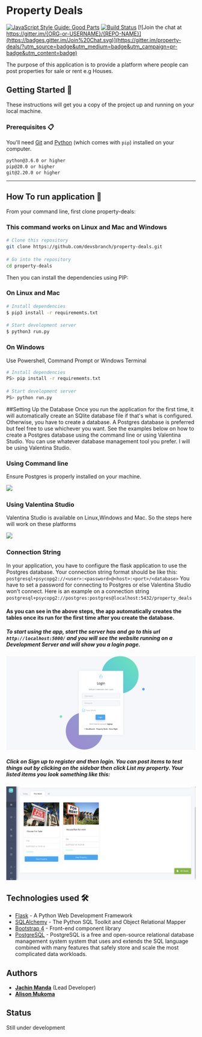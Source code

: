 # Property Deals  

[![JavaScript Style Guide: Good Parts](https://img.shields.io/badge/code%20style-goodparts-brightgreen.svg?style=flat)](https://github.com/dwyl/goodparts "JavaScript The Good Parts")
[![Build Status](https://travis-ci.org/{ORG-or-USERNAME}/{REPO-NAME}.png?branch=master)](https://travis-ci.org/{ORG-or-USERNAME}/{REPO-NAME})
[![Join the chat at https://gitter.im/{ORG-or-USERNAME}/{REPO-NAME}](https://badges.gitter.im/Join%20Chat.svg)](https://gitter.im/property-deals/?utm_source=badge&utm_medium=badge&utm_campaign=pr-badge&utm_content=badge)

The purpose of this application is to provide a platform  where 
people can post properties for sale or rent e.g Houses.



## Getting Started 🚀

These instructions will get you a copy of the project up and running on your local machine.

### Prerequisites 📋

You'll need [Git](https://git-scm.com) and [Python](https://www.python.org/downloads/) (which comes with `pip`) installed on your computer.

```
python@3.6.0 or higher
pip@20.0 or higher
git@2.20.0 or higher
```

---

## How To run application 🔧

From your command line, first clone property-deals:
### This command works on Linux and Mac and Windows

```bash
# Clone this repository
git clone https://github.com/devsbranch/property-deals.git

# Go into the repository
cd property-deals
```

Then you can install the dependencies using PIP:

### On Linux and Mac
```bash
# Install dependencies
$ pip3 install -r requirememts.txt

# Start development server
$ python3 run.py
```

### On Windows
Use Powershell, Command Prompt or Windows Terminal

```bash
# Install dependencies
PS> pip install -r requirememts.txt

# Start development server
PS> python run.py

```

##Setting Up the Database
Once you run the application for the first time, it will automatically create an SQlite database file if that's what is configured. 
Otherwise, you have to create a database. A Postgres database is preferred but feel free to use whichever you want. See the 
examples below on how to create a Postgres database using the command line or using Valentina Studio. You can use whatever 
database management tool you prefer. I will be using Valentina Studio.
### Using Command line
Ensure Postgres is properly installed on your machine.

![](docs/images/Create_postgres_db_cli.gif)

### Using Valentina Studio
Valentina Studio is available on Linux,Windows and Mac. So the steps here will work on these platforms

![](docs/images/create_psql_db_vstudio.gif)

### Connection String
In your application, you have to configure the flask application to use the Postgres database.
Your connection string format should be like this: 
`postgresql+psycopg2://<user>:<password>@<host>:<port>/<database>`
You have to set a password for connecting to Postgres or else Valentina Studio won't connect.
Here is an example on a connection string `postgresql+psycopg2://postgres:postgres@localhost:5432/property_deals`


#### As you can see in the above steps, the app automatically creates the tables once its run for the first time after you create the database.

##### To start using the app, start the server has and go to this url `http://localhost:5000/` and you will see the website running on a Development Server and will show you a login page.
![](docs/images/login.png)

##### Click on Sign up to register and then login. You can post items to test things out by clicking on the sidebar then click List my property. Your listed items you look something like this:
![](docs/images/sample.png)


## Technologies used 🛠️
- [Flask](https://flask.palletsprojects.com/en/1.1.x/) - A Python Web Development Framework
- [SQLAlchemy](https://www.sqlalchemy.org) - The Python SQL Toolkit and Object Relational Mapper
- [Bootstrap 4](https://getbootstrap.com/docs/4.3/getting-started/introduction/) - Front-end component library
- [PostgreSQL](https://www.postgresql.org/about/) - PostgreSQL is a free and open-source relational database management system system that uses and extends the SQL language combined with many 
  features that safely store and scale the most complicated data workloads.

## Authors

- [**Jachin Manda**](https://github.com/Jachin-Manda) (Lead Developer)
- [**Alison Mukoma**](https://github.com/sonlinux)

## Status
Still under development
